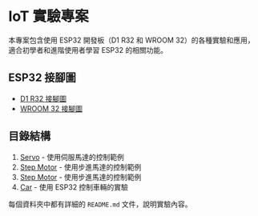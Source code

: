 # IoT 實驗專案

本專案包含使用 ESP32 開發板（D1 R32 和 WROOM 32）的各種實驗和應用，適合初學者和進階使用者學習 ESP32 的相關功能。

## ESP32 接腳圖

- [D1 R32 接腳圖](./images/d1_r32_pinout.png)
- [WROOM 32 接腳圖](./images/wroom_32_pinout.png)

## 目錄結構

1. [Servo](./IoT_project/servo_motor) - 使用伺服馬達的控制範例
2. [Step Motor](./IoT_project/step_motor) - 使用步進馬達的控制範例
3. [Step Motor](./IoT_project/relay) - 使用步進馬達的控制範例
4. [Car](./IoT_project/car) - 使用 ESP32 控制車輛的實驗

每個資料夾中都有詳細的 `README.md` 文件，說明實驗內容。
